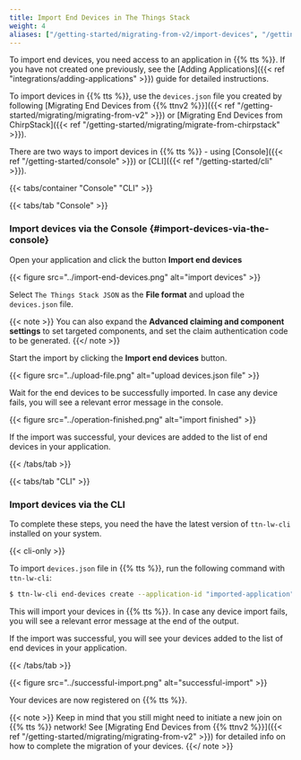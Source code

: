 ```yaml
---
title: Import End Devices in The Things Stack
weight: 4
aliases: ["/getting-started/migrating-from-v2/import-devices", "/getting-started/migrating-from-networks/import-devices"]
---
```


To import end devices, you need access to an application in {{% tts %}}. If you have not created one previously, see the [Adding Applications]({{< ref "integrations/adding-applications" >}}) guide for detailed instructions.

To import devices in {{% tts %}}, use the `devices.json` file you created by following [Migrating End Devices from {{% ttnv2 %}}]({{< ref "/getting-started/migrating/migrating-from-v2" >}}) or [Migrating End Devices from ChirpStack]({{< ref "/getting-started/migrating/migrate-from-chirpstack" >}}).

There are two ways to import devices in {{% tts %}} - using [Console]({{< ref "/getting-started/console" >}}) or [CLI]({{< ref "/getting-started/cli" >}}).

{{< tabs/container "Console" "CLI" >}}

{{< tabs/tab "Console" >}}

### Import devices via the Console {#import-devices-via-the-console}

Open your application and click the button **Import end devices**

{{< figure src="../import-end-devices.png" alt="import devices" >}}

Select `The Things Stack JSON` as the **File format** and upload the `devices.json` file.

{{< note >}} You can also expand the **Advanced claiming and component settings** to set targeted components, and set the claim authentication code to be generated. {{</ note >}}

Start the import by clicking the **Import end devices** button.

{{< figure src="../upload-file.png" alt="upload devices.json file" >}}

Wait for the end devices to be successfully imported. In case any device fails, you will see a relevant error message in the console.

{{< figure src="../operation-finished.png" alt="import finished" >}}

If the import was successful, your devices are added to the list of end devices in your application.

{{< /tabs/tab >}}

{{< tabs/tab "CLI" >}}

### Import devices via the CLI

To complete these steps, you need the have the latest version of `ttn-lw-cli` installed on your system.

{{< cli-only >}}

To import `devices.json` file in {{% tts %}}, run the following command with `ttn-lw-cli`:

```bash
$ ttn-lw-cli end-devices create --application-id "imported-application" < devices.json
```

This will import your devices in {{% tts %}}. In case any device import fails, you will see a relevant error message at the end of the output.

If the import was successful, you will see your devices added to the list of end devices in your application.

{{< /tabs/tab >}}


{{< figure src="../successful-import.png" alt="successful-import" >}}

Your devices are now registered on {{% tts %}}.

{{< note >}} Keep in mind that you still might need to initiate a new join on {{% tts %}} network! See [Migrating End Devices from {{% ttnv2 %}}]({{< ref "/getting-started/migrating/migrating-from-v2" >}}) for detailed info on how to complete the migration of your devices. {{</ note >}}
